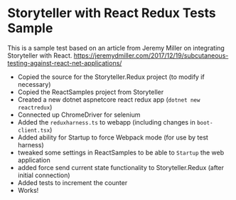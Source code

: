 Storyteller with React Redux Tests Sample
=========================================

This is a sample test based on an article from Jeremy Miller on integrating Storyteller with React.
https://jeremydmiller.com/2017/12/19/subcutaneous-testing-against-react-net-applications/

* Copied the source for the Storyteller.Redux project (to modify if necessary)
* Copied the ReactSamples project from Storyteller
* Created a new dotnet aspnetcore react redux app  (`dotnet new reactredux`)
* Connected up ChromeDriver for selenium
* Added the `reduxharness.ts` to webapp (including changes in `boot-client.tsx`)
* Added ability for Startup to force Webpack mode (for use by test harness)
* tweaked some settings in ReactSamples to be able to `Startup` the web application
* added force send current state functionality to Storyteller.Redux (after initial connection)
* Added tests to increment the counter
* Works!
